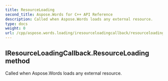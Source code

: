 ```yaml
---
title: ResourceLoading
second_title: Aspose.Words for C++ API Reference
description: Called when Aspose.Words loads any external resource. 
type: docs
weight: 0
url: /cpp/aspose.words.loading/iresourceloadingcallback/resourceloading/
---
```

## IResourceLoadingCallback.ResourceLoading method


Called when Aspose.Words loads any external resource. 

